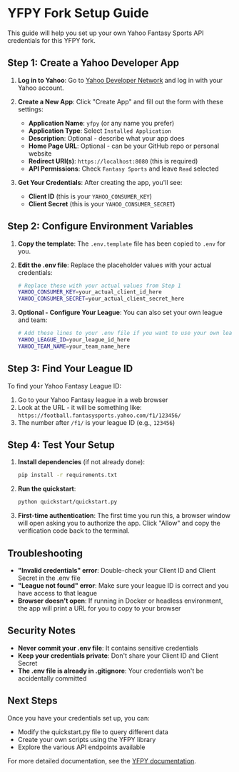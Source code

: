 # YFPY Fork Setup Guide

This guide will help you set up your own Yahoo Fantasy Sports API credentials for this YFPY fork.

## Step 1: Create a Yahoo Developer App

1. **Log in to Yahoo**: Go to [Yahoo Developer Network](https://developer.yahoo.com/apps/create/) and log in with your Yahoo account.

2. **Create a New App**: Click "Create App" and fill out the form with these settings:
   - **Application Name**: `yfpy` (or any name you prefer)
   - **Application Type**: Select `Installed Application`
   - **Description**: Optional - describe what your app does
   - **Home Page URL**: Optional - can be your GitHub repo or personal website
   - **Redirect URI(s)**: `https://localhost:8080` (this is required)
   - **API Permissions**: Check `Fantasy Sports` and leave `Read` selected

3. **Get Your Credentials**: After creating the app, you'll see:
   - **Client ID** (this is your `YAHOO_CONSUMER_KEY`)
   - **Client Secret** (this is your `YAHOO_CONSUMER_SECRET`)

## Step 2: Configure Environment Variables

1. **Copy the template**: The `.env.template` file has been copied to `.env` for you.

2. **Edit the .env file**: Replace the placeholder values with your actual credentials:
   ```bash
   # Replace these with your actual values from Step 1
   YAHOO_CONSUMER_KEY=your_actual_client_id_here
   YAHOO_CONSUMER_SECRET=your_actual_client_secret_here
   ```

3. **Optional - Configure Your League**: You can also set your own league and team:
   ```bash
   # Add these lines to your .env file if you want to use your own league
   YAHOO_LEAGUE_ID=your_league_id_here
   YAHOO_TEAM_NAME=your_team_name_here
   ```

## Step 3: Find Your League ID

To find your Yahoo Fantasy League ID:

1. Go to your Yahoo Fantasy league in a web browser
2. Look at the URL - it will be something like: `https://football.fantasysports.yahoo.com/f1/123456/`
3. The number after `/f1/` is your league ID (e.g., `123456`)

## Step 4: Test Your Setup

1. **Install dependencies** (if not already done):
   ```bash
   pip install -r requirements.txt
   ```

2. **Run the quickstart**:
   ```bash
   python quickstart/quickstart.py
   ```

3. **First-time authentication**: The first time you run this, a browser window will open asking you to authorize the app. Click "Allow" and copy the verification code back to the terminal.

## Troubleshooting

- **"Invalid credentials" error**: Double-check your Client ID and Client Secret in the .env file
- **"League not found" error**: Make sure your league ID is correct and you have access to that league
- **Browser doesn't open**: If running in Docker or headless environment, the app will print a URL for you to copy to your browser

## Security Notes

- **Never commit your .env file**: It contains sensitive credentials
- **Keep your credentials private**: Don't share your Client ID and Client Secret
- **The .env file is already in .gitignore**: Your credentials won't be accidentally committed

## Next Steps

Once you have your credentials set up, you can:
- Modify the quickstart.py file to query different data
- Create your own scripts using the YFPY library
- Explore the various API endpoints available

For more detailed documentation, see the [YFPY documentation](https://yfpy.uberfastman.com).
